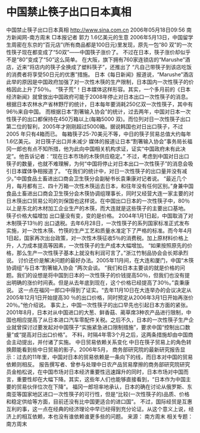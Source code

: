 # 中国禁止筷子出口日本真相

中国禁止筷子出口日本真相
http://www.sina.com.cn 2006年05月18日09:56 南方新闻网-南方周末
□本报记者 郭力
1.6亿美元的生意
2006年5月13日，中国留学生周密在东京的“百元店”(所有商品都是100日元)里发现，原先一包“80 双”的一次性筷子现在都变成了“50双”——中国筷子涨价了。
不过在日本，筷子涨价却似乎不是“80”变成了“50”这么简单。
在大阪，旗下拥有760家连锁店的“Marushe”酒店，近来“将店内的筷子全换成了塑料筷子”，还推出了 “凡自己带筷子到该店吃饭的消费者将享受50日元的优惠”措施。
日本《每日新闻》报道说，“Marushe”酒店此举的原因是中国政府加强了对一次性木筷的生产限制，日本国内一次性筷子的价格因此上升了50％。
“筷子荒”！日本媒体这样形容。其实，一个多月前的《日本经济新闻》就曾放出中国政府可能于2008年停止对日本出口一次性筷子的消息。
根据日本农林水产省林野厅的统计，日本每年要消耗250亿双一次性筷子，其中有96％来自中国。
而根据日本“割箸输入协会”的统计，过去两年，中国对日本一次性筷子的出口都保持在450万箱以上(每箱5000 双)。而位列对日一次性筷子出口第二位的智利，2005年才刚刚超过5000箱。据说韩国也对日出口筷子，不过2005 年只有4箱而已。
每箱筷子25-70美元不等，中日的筷子贸易总值大约每年1.6亿美元。
对日筷子出口并未减少
媒体的报道让日本“割箸输入协会”事务局长福冈一郎也有点不知所措，他为此向中国相关机构求证，证实“中国政府未有此决定”。他告诉记者：“现在日本市场的木筷供应稳定。”
不过，考虑到中国对日出口筷子的数量，也就不难理解，为何“中国将停止对日本出口一次性筷子”的消息会吸引日本媒体争相报道了。
“在我们的统计中，对日一次性筷子的出口量并没有减少。”中国食品土畜进出口商会卫生筷分会副秘书长袁秉康对记者说。
“最近几个月，每月都有三、四十万箱一次性木筷运去日本，和往年没有任何区别。”身兼中国食品土畜进出口商会卫生筷分会木筷协调组理事长，同时又经营大连一家主要的对日木筷出口贸易公司的刘保国也这样说。在中国出口日本的一次性筷子中，80％以上是东北的木材加工企业生产的木筷，而大连就是这些筷子的主要出口基地。
筷子价格大幅增加
出口量没有变，变的是价格。
2004年1月1日起，中国取消了对木制筷子13％的
出口退税。去年6月28日，一次性筷子的系列国家标准正式发布实施，对一次性木筷、竹筷的生产工艺和质量水准定下了严格的标准。而今年4月1日起，国家再次出台政策，对一次性木筷征收5％的消费税。加上原材料价格上升，人力成本提高等因素，一次性筷子的生产成本大幅增加。
“如果按照原先的价格，那么生产一次性筷子基本上就没有利润可言了。”浙江竹制品协会会长郑承烈说。
讨价还价是解决问题的最好办法。2005年11月间，在大连和厦门，中国“木筷协调组”与日本“割箸输入协会 ”两次会谈。
“我们和日本主要谈的就是价格的问题。我们的设想是将中国到日本的一次性筷子的价钱提高50％，但我们也没有提出明确的涨价时间表。但是从去年底到现在，这个价格已经提高了30％。”袁秉康说。
这一点在福冈一郎口中得到了证实。“去年11月10日在大连举办的会议决定从2005年12月1日开始提高30 ％的出口价格，同时预定从2006年3月1日开始再涨价20％。”他介绍说。
事实上，中国一次性筷子的出口早先也引起日本方面的紧张。2001年8月，日本对从中国进口的大葱、鲜香菇、蔺草席3种农产品进行限制，中国也相应提高了从日本进口汽车零配件关税。之后不久，日本的一次性筷子生产企业就曾探讨过要发起对中国筷子“实施紧急进口限制措施”，要求中国“控制出口数量”或“提高对日出口价格”。
不料，时隔4年零3个月之后，这两条措施却由中国商会主动提出，并付诸了实施。
中日贸易依赖关系变化
中日在筷子贸易上的角色转换颇能看到些中日贸易的影子。2006年5月，
商务部研究院的最新研究报告显示：过去的11年里，中国对日本的贸易依赖是一条向下的线，而日本对中国的贸易依赖则相反。
报告撰写者、曾参与处理中日农产品贸易摩擦的商务部研究院研究员金柏松说，在中国市场对日本经济重要性迅速蹿升的同时，日本市场对中国而言，重要性却在大幅下降。其实，这些年人们也能够直接看到，“日本作为中国主要的贸易伙伴位次在下降”。
福冈一郎坦率地承认，日本的确在讨论从俄罗斯、东南亚等国家地区进口一次性筷子的可行性，但是“比较(一次性筷子的)品质、价格和稳定供给等方面，目前还没有比中国更适合的进口国”。
不过，国际经贸是互惠互利的事，这一点在经典的经济理论中早已经得到充分论证。从这个意义上说，经济上的相互依赖，本也没有谁依赖谁更多些的问题。 来源：
南方周末
相关专题：南方周末 

